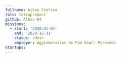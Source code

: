 ```yaml
---
fullname: Alban Sestiaa
role: Intrapreneur
github: Alban-64
missions:
  - start: '2020-01-01'
    end: '2020-12-31'
    status: admin
    employer: Agglomération de Pau Béarn Pyrénées
startups:
---
```


